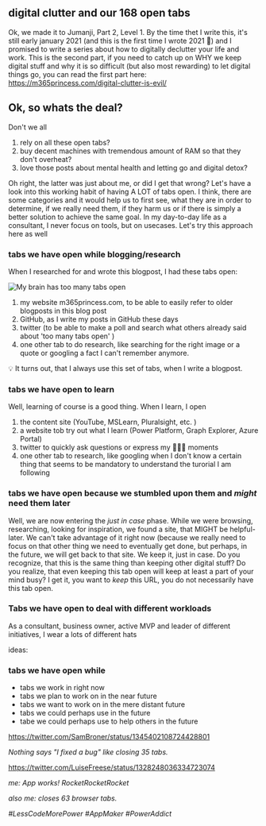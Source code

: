 ## digital clutter and our 168 open tabs

Ok, we made it to Jumanji, Part 2, Level 1. By the time thet I write this, it's still early january 2021 (and this is the first time I wrote 2021 🙌) and I promised to write a series about how to digitally declutter your life and work. This is the second part, if you need to catch up on WHY we keep digital stuff and why it is so difficult (but also most rewarding) to let digital things go, you can read the first part here: https://m365princess.com/digital-clutter-is-evil/

## Ok, so whats the deal?

Don't we all 
1. rely on all these open tabs?
2. buy decent machines with tremendous amount of RAM so that they don't overheat?
3. love those posts about mental health and letting go and digital detox? 

Oh right, the latter was just about me, or did I get that wrong? Let's have a look into this working habit of having A LOT of tabs open. I think, there are some categories and it would help us to first see, what they are in order to determine, if we really need them, if they harm us or if there is simply a better solution to achieve the same goal. In my day-to-day life as a consultant, I never focus on tools, but on usecases. Let's try this approach here as well

### tabs we have open while blogging/research

When I researched for and wrote this blogpost, I had these tabs open: 

![My brain has too many tabs open](https://github.com/LuiseFreese/blog/blob/main/media/mybrainhastoomanytabsopen.png "Don't forget to close the tabs in your brain as well")

1. my website m365princess.com, to be able to easily refer to older blogposts in this blog post
2. GitHub, as I write my posts in GitHub these days
3. twitter (to be able to make a poll and search what others already said about 'too many tabs open' )
4. one other tab to do research, like searching for the right image or a quote or googling a fact I can't remember anymore. 

💡 It turns out, that I always use this set of tabs, when I write a blogpost. 

### tabs we have open to learn

Well, learning of course is a good thing. When I learn, I open 

1. the content site (YouTube, MSLearn, Pluralsight, etc. )
2. a website tob try out what I learn (Power Platform, Graph Explorer, Azure Portal)
3. twitter to quickly ask questions or express my 🤯🤯🤯 moments
4. one other tab to research, like googling when I don't know a certain thing that seems to be mandatory to understand the turorial I am following


### tabs we have open because we stumbled upon them and *might* need them later 

Well, we are now entering the *just in case* phase. While we were browsing, researching, looking for inspiration, we found a site, that MIGHT be helpful- later. We can't take advantage of it right now (because we really need to focus on that other thing we need to eventually get done, but perhaps, in the future, we will get back to that site. We keep it, just in case. Do you recognize, that this is the same thing than keeping other digital stuff? Do you realize, that even keeping this tab open will keep at least a part of your mind busy? I get it, you want to *keep* this URL, you do not necessarily have this tab open. 

### Tabs we have open to deal with different workloads

As a consultant, business owner, active MVP and leader of different initiatives, I wear a lots of different hats




ideas: 
### tabs we have open while 
- tabs we work in right now
- tabs we plan to work on in the near future
- tabs we want to work on in the mere distant future
- tabs we could perhaps use in the future
- tabe we could perhaps use to help others in the future


https://twitter.com/SamBroner/status/1345402108724428801

*Nothing says "I fixed a bug" like closing 35 tabs.*

https://twitter.com/LuiseFreese/status/1328248036334723074

*me: App works! RocketRocketRocket*

*also me: closes 63 browser tabs.*

*#LessCodeMorePower #AppMaker #PowerAddict*




